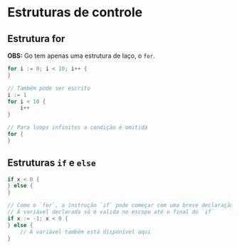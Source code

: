 # Estruturas de controle

## Estrutura for
**OBS:** Go tem apenas uma estrutura de laço, o `for`.

```go
for i := 0; i < 10; i++ {
}

```
```go
// Também pode ser escrito
i := 1
for i < 10 {
    i++
}
```
```go
// Para loops infinitos a condição é omitida
for {
}
```

## Estruturas `if` e `else`
```go
if x < 0 {
} else {
}
```
```go
// Como o `for`, a instrução `if` pode começar com uma breve declaração.
// A variável declarada só é valida no escopo até o final do `if`
if x := -1; x < 0 {
} else {
    // A variável também está disponível aqui
}
```
